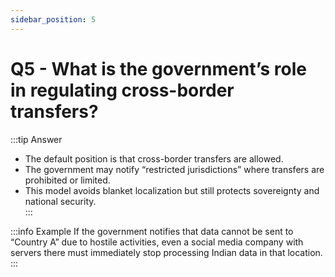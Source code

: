 ```yaml
---
sidebar_position: 5
---
```


# Q5 - What is the government’s role in regulating cross-border transfers?

:::tip Answer
- The default position is that cross-border transfers are allowed.  
- The government may notify “restricted jurisdictions” where transfers are prohibited or limited.  
- This model avoids blanket localization but still protects sovereignty and national security.  
:::

:::info Example
If the government notifies that data cannot be sent to “Country A” due to hostile activities, even a social media company with servers there must immediately stop processing Indian data in that location.  
:::
